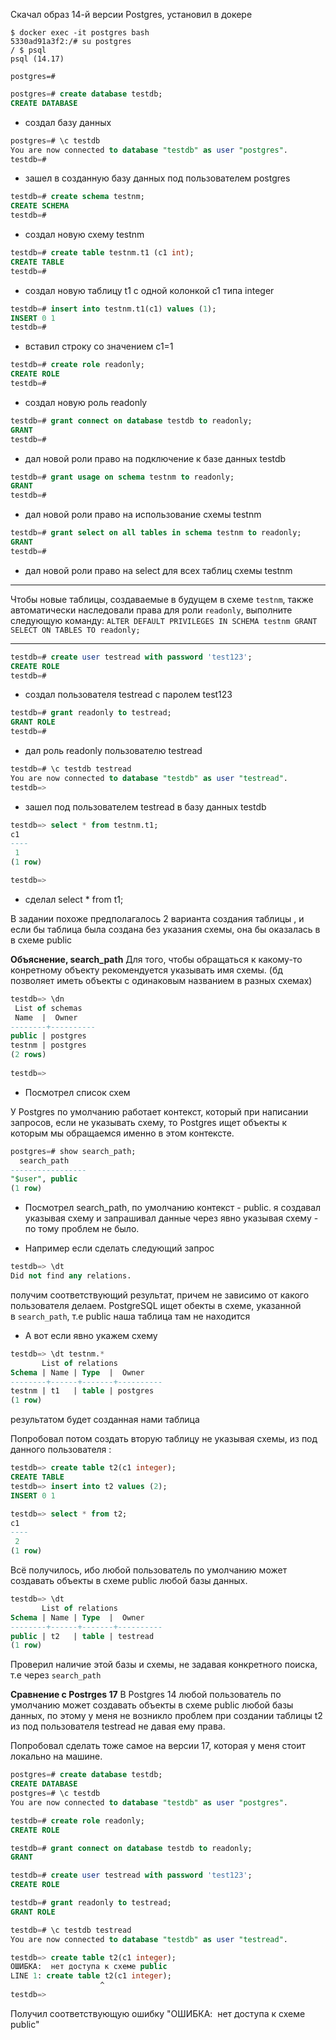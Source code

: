 Скачал образ 14-й версии Postgres, установил в докере
```shell
$ docker exec -it postgres bash  
5330ad91a3f2:/# su postgres  
/ $ psql  
psql (14.17)  

postgres=#
```

```sql
postgres=# create database testdb;  
CREATE DATABASE
```
- создал базу данных

```sql
postgres=# \c testdb  
You are now connected to database "testdb" as user "postgres".  
testdb=#
```
- зашел в созданную базу данных под пользователем postgres

```sql
testdb=# create schema testnm;  
CREATE SCHEMA  
testdb=#
```
- создал новую схему testnm

```sql
testdb=# create table testnm.t1 (c1 int);  
CREATE TABLE  
testdb=#
```
- создал новую таблицу t1 с одной колонкой c1 типа integer

```sql
testdb=# insert into testnm.t1(c1) values (1);  
INSERT 0 1  
testdb=#
```
- вставил строку со значением c1=1

```sql
testdb=# create role readonly;  
CREATE ROLE  
testdb=#
```
- создал новую роль readonly

```sql
testdb=# grant connect on database testdb to readonly;  
GRANT  
testdb=#
```
- дал новой роли право на подключение к базе данных testdb

```sql
testdb=# grant usage on schema testnm to readonly;  
GRANT  
testdb=#
```
- дал новой роли право на использование схемы testnm

```sql
testdb=# grant select on all tables in schema testnm to readonly;  
GRANT  
testdb=#
```
- дал новой роли право на select для всех таблиц схемы testnm


---
Чтобы новые таблицы, создаваемые в будущем в схеме `testnm`, также автоматически наследовали права для роли `readonly`, выполните следующую команду:
`ALTER DEFAULT PRIVILEGES IN SCHEMA testnm GRANT SELECT ON TABLES TO readonly;`

---

```sql
testdb=# create user testread with password 'test123';  
CREATE ROLE  
testdb=#
```
- создал пользователя testread с паролем test123

```sql
testdb=# grant readonly to testread;  
GRANT ROLE  
testdb=#
```
- дал роль readonly пользователю testread

```sql
testdb=# \c testdb testread  
You are now connected to database "testdb" as user "testread".  
testdb=>
```
- зашел под пользователем testread в базу данных testdb

```sql
testdb=> select * from testnm.t1;  
c1    
----  
 1  
(1 row)

testdb=>
```
- сделал select * from t1;

В задании похоже предполагалось 2 варианта создания таблицы , и если бы таблица была создана без указания схемы, она бы оказалась в в схеме public

**Объяснение, search_path**
Для того, чтобы обращаться к какому-то конретному объекту рекомендуется указывать имя схемы. (бд позволяет иметь объекты с одинаковым названием в разных схемах)

```sql
testdb=> \dn  
 List of schemas  
 Name  |  Owner      
--------+----------  
public | postgres  
testnm | postgres  
(2 rows)  
  
testdb=>
```
- Посмотрел список схем

У Postgres по умолчанию работает контекст, который при написании запросов, если не указывать схему, то Postgres ищет объекты к которым мы обращаемся именно в этом контексте.
```sql
postgres=# show search_path;  
  search_path      
-----------------  
"$user", public  
(1 row)
```
- Посмотрел search_path, по умолчанию контекст - public.
я создавал указывая схему и запрашивал данные через явно указывая схему - по тому проблем не было.

- Например если сделать следующий запрос
```sql
testdb=> \dt  
Did not find any relations.
```
получим соответствующий результат, причем не зависимо от какого пользователя делаем. PostgreSQL ищет обекты в схеме, указанной в `search_path`, т.е public  наша таблица там не находится
- А вот если явно укажем схему
```sql
testdb=> \dt testnm.*  
       List of relations  
Schema | Name | Type  |  Owner      
--------+------+-------+----------  
testnm | t1   | table | postgres  
(1 row)
```
результатом будет созданная нами таблица


Попробовал потом создать вторую таблицу не указывая схемы, из под данного пользователя :
```sql
testdb=> create table t2(c1 integer);  
CREATE TABLE  
testdb=> insert into t2 values (2);
INSERT 0 1

testdb=> select * from t2;  
c1    
----  
 2  
(1 row)
```
Всё получилось, ибо любой пользователь по умолчанию может создавать объекты в схеме public любой базы данных.

```sql
testdb=> \dt  
       List of relations  
Schema | Name | Type  |  Owner      
--------+------+-------+----------  
public | t2   | table | testread  
(1 row)  
```
Проверил наличие этой базы и схемы, не задавая конкретного поиска, т.е через `search_path`

**Сравнение с Postrges 17**
В Postgres 14 любой пользователь по умолчанию может создавать объекты в схеме public любой базы данных, по этому у меня не возникло проблем при создании таблицы t2 из под пользователя testread не давая ему права.

Попробовал сделать тоже самое на версии 17, которая у меня стоит локально на машине.
```sql
postgres=# create database testdb;  
CREATE DATABASE  
postgres=# \c testdb  
You are now connected to database "testdb" as user "postgres".  

testdb=# create role readonly;  
CREATE ROLE  

testdb=# grant connect on database testdb to readonly;  
GRANT  

testdb=# create user testread with password 'test123';  
CREATE ROLE  

testdb=# grant readonly to testread;  
GRANT ROLE  

testdb=# \c testdb testread  
You are now connected to database "testdb" as user "testread".  

testdb=> create table t2(c1 integer);  
ОШИБКА:  нет доступа к схеме public  
LINE 1: create table t2(c1 integer);  
                    ^  
testdb=>
```
Получил соответствующую ошибку "ОШИБКА:  нет доступа к схеме public"